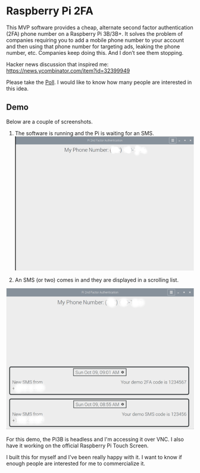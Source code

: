 # Raspberry Pi 2FA

This MVP software provides a cheap, alternate second factor authentication (2FA) phone number on a Raspberry Pi 3B/3B+.  It solves the problem of companies requiring you to add a mobile phone number to your account and then using that phone number for targeting ads, leaking the phone number, etc. Companies keep doing this.  And I don’t see them stopping.

Hacker news discussion that inspired me:
https://news.ycombinator.com/item?id=32399949

Please take the [Poll](https://github.com/another2020githubuser/pi2fa-mvp/discussions/2).  I would like to know how many people are interested in this idea.
## Demo
Below are a couple of screenshots.
1.  The software is running and the Pi is waiting for an SMS.  <br />
![Screenshot](waiting.png)  

2.  An SMS (or two) comes in and they are displayed in a scrolling list.

![Screenshot](with-messages.png)

For this demo, the Pi3B is headless and I'm accessing it over VNC.  I also have it working on the official Raspberry Pi Touch Screen.

I built this for myself and I've been really happy with it.  I want to know if enough people are interested for me to commercialize it.


